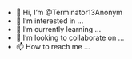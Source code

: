 - 👋 Hi, I’m @Terminator13Anonym
- 👀 I’m interested in ...
- 🌱 I’m currently learning ...
- 💞️ I’m looking to collaborate on ...
- 📫 How to reach me ...

<!---
Terminator13Anonym/Terminator13Anonym is a ✨ special ✨ repository because its `README.md` (this file) appears on your GitHub profile.
You can click the Preview link to take a look at your changes.
--->
